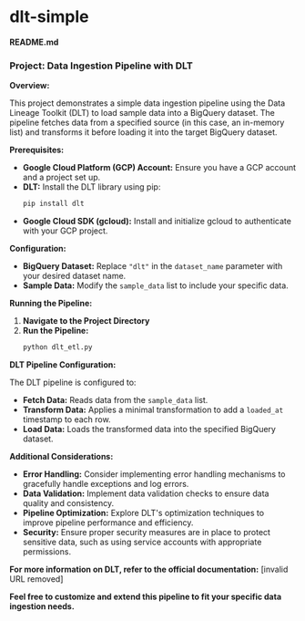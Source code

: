 # dlt-simple
**README.md**

### **Project: Data Ingestion Pipeline with DLT**

**Overview:**

This project demonstrates a simple data ingestion pipeline using the Data Lineage Toolkit (DLT) to load sample data into a BigQuery dataset. The pipeline fetches data from a specified source (in this case, an in-memory list) and transforms it before loading it into the target BigQuery dataset.

**Prerequisites:**

- **Google Cloud Platform (GCP) Account:** Ensure you have a GCP account and a project set up.
- **DLT:** Install the DLT library using pip:
  ```bash
  pip install dlt
  ```
- **Google Cloud SDK (gcloud):** Install and initialize gcloud to authenticate with your GCP project.

**Configuration:**

- **BigQuery Dataset:** Replace `"dlt"` in the `dataset_name` parameter with your desired dataset name.
- **Sample Data:** Modify the `sample_data` list to include your specific data.

**Running the Pipeline:**

1. **Navigate to the Project Directory**
2. **Run the Pipeline:**
   ```bash
   python dlt_etl.py
   ```

**DLT Pipeline Configuration:**

The DLT pipeline is configured to:

- **Fetch Data:** Reads data from the `sample_data` list.
- **Transform Data:** Applies a minimal transformation to add a `loaded_at` timestamp to each row.
- **Load Data:** Loads the transformed data into the specified BigQuery dataset.

**Additional Considerations:**

- **Error Handling:** Consider implementing error handling mechanisms to gracefully handle exceptions and log errors.
- **Data Validation:** Implement data validation checks to ensure data quality and consistency.
- **Pipeline Optimization:** Explore DLT's optimization techniques to improve pipeline performance and efficiency.
- **Security:** Ensure proper security measures are in place to protect sensitive data, such as using service accounts with appropriate permissions.

**For more information on DLT, refer to the official documentation:** [invalid URL removed]

**Feel free to customize and extend this pipeline to fit your specific data ingestion needs.**
